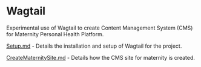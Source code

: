 # Wagtail
Experimental use of Wagtail to create Content Management System (CMS) for Maternity Personal Health Platform.

[Setup.md]() - Details the installation and setup of Wagtail for the project.

[CreateMaternitySite.md]() - Details how the CMS site for maternity is created.
